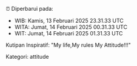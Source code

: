 ⏰ Diperbarui pada:
- WIB: Kamis, 13 Februari 2025 23.31.33 UTC
- WITA: Jumat, 14 Februari 2025 00.31.33 UTC
- WIT: Jumat, 14 Februari 2025 01.31.33 UTC

Kutipan Inspiratif:
"My life,My rules My Attitude!!!"


Kategori: attitude

